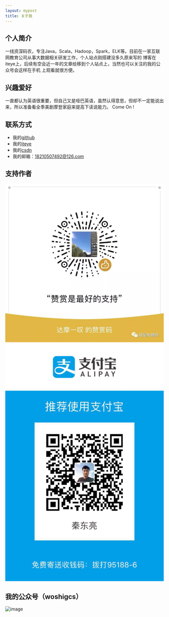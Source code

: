 ```yaml
---
layout: mypost
title: 关于我
---
```


## 个人简介

一线资深码农，专注Java，Scala，Hadoop，Spark，ELK等。目前在一家互联网教育公司从事大数据相关研发工作，个人站点刚搭建没多久原来写的
博客在iteye上，后续有空会近一年的文章给移到个人站点上，当然也可以关注的我的公众号会这样在手机
上观看就很方便。

## 兴趣爱好

一直都认为英语很重要，但自己又是哑巴英语，虽然认得意思，但却不一定能说出来，所以准备看全季美剧摩登家庭来提高下读说能力。
Come On !

## 联系方式

+  我的[github](https://github.com/qindongliang)
+  我的[iteye](http://qindongliang.iteye.com/) 
+  我的[csdn](https://blog.csdn.net/u010454030)
+  我的邮箱：18210507492@126.com 

## 支持作者
![image](/readme/wds.jpg)
![image](/readme/zfs.jpg)

## 我的公众号（woshigcs）

![image](http://dl2.iteye.com/upload/attachment/0104/9948/3214000f-5633-3c17-a3d7-83ebda9aebff.jpg)

